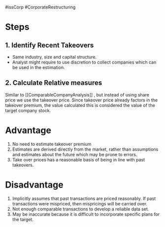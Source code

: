 #issCorp #CorporateRestructuring 

# Steps 
## 1. Identify Recent Takeovers 
- Same industry, size and capital structure. 
- Analyst might require to use discretion to collect companies which can be used in the estimation. 

## 2. Calculate Relative measures 
Similar to [[ComparableCompanyAnalysis]] , but instead of using share price we use the takeover price. 
Since takeover price already factors in the takeover premium, the value calculated this is considered the value of the target company stock. 

# Advantage 
1. No need to estimate takeover premium 
2. Estimates are derived directly from the market, rather than assumptions and estimates about the future which may be prone to errors. 
3. Take over prices has a reasonable basis of being in line with past takeovers. 

# Disadvantage 
1. Implicitly assumes that past transactions are priced reasonably. If past transactions were mispriced, then mispricings will be carried over. 
2. Not enough comparable transactions to develop a reliable data set. 
3. May be inaccurate because it is difficult to incorporate specific plans for the target. 